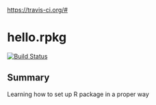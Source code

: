 https://travis-ci.org/#

# hello.rpkg

[![Build
Status](https://travis-ci.org/EvgenyPetrovsky/hello.rpkg.svg?branch=master)](https://travis-ci.org/EvgenyPetrovsky/hello.rpkg)

## Summary 
Learning how to set up R package in a proper way
